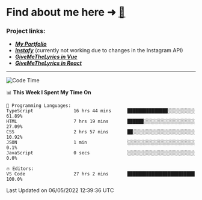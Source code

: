 # Find about me here ➜ [🧑](https://pauabella.dev)

### Project links:
- ***[My Portfolio](https://pauabella.dev)***
- ***[Instafy](https://instafy.me)*** (currently not working due to changes in the Instagram API)
- ***[GiveMeTheLyrics in Vue](https://lyrics.pauabella.dev)***
- ***[GiveMeTheLyrics in React](https://pauabella.dev/GiveMeTheLyrics)***

---
<!--START_SECTION:waka-->
![Code Time](http://img.shields.io/badge/Code%20Time-1%2C023%20hrs%2031%20mins-blue)

📊 **This Week I Spent My Time On** 

```text
💬 Programming Languages: 
TypeScript               16 hrs 44 mins      ███████████████░░░░░░░░░░   61.89% 
HTML                     7 hrs 19 mins       ██████░░░░░░░░░░░░░░░░░░░   27.09% 
CSS                      2 hrs 57 mins       ██░░░░░░░░░░░░░░░░░░░░░░░   10.92% 
JSON                     1 min               ░░░░░░░░░░░░░░░░░░░░░░░░░   0.1% 
JavaScript               0 secs              ░░░░░░░░░░░░░░░░░░░░░░░░░   0.0%

🔥 Editors: 
VS Code                  27 hrs 2 mins       █████████████████████████   100.0%

```


 Last Updated on 06/05/2022 12:39:36 UTC
<!--END_SECTION:waka-->
